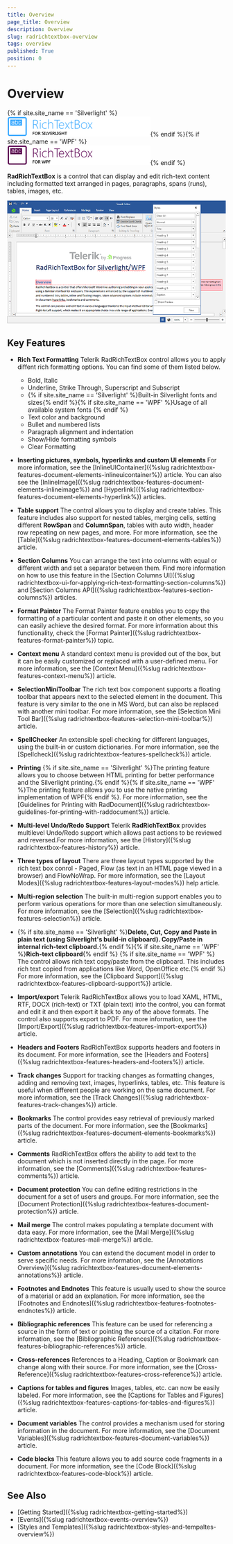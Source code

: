 ```yaml
---
title: Overview
page_title: Overview
description: Overview
slug: radrichtextbox-overview
tags: overview
published: True
position: 0
---
```


# Overview

{% if site.site_name == 'Silverlight' %}![](images/RadRichTextBox_overview_sl_01.png){% endif %}{% if site.site_name == 'WPF' %}![](images/RadRichTextBox_overview_wpf_01.png){% endif %}

__RadRichTextBox__ is a control that can display and edit rich-text content including formatted text arranged in pages, paragraphs, spans (runs), tables, images, etc.

![Rad Rich Text Box Overview 03](images/RadRichTextBox_Overview_03.png)

## Key Features

* __Rich Text Formatting__
	Telerik RadRichTextBox control allows you to apply diffent rich formatting options. You can find some of them listed below.	
	* Bold, Italic
	* Underline, Strike Through, Superscript and Subscript
	* {% if site.site_name == 'Silverlight' %}Built-in Silverlight fonts and sizes{% endif %}{% if site.site_name == 'WPF' %}Usage of all available system fonts {% endif %}
	* Text color and background
	* Bullet and numbered lists
	* Paragraph alignment and indentation
	* Show/Hide formatting symbols
	* Clear Formatting 

* __Inserting pictures, symbols, hyperlinks and custom UI elements__
	For more information, see the [InlineUIContainer]({%slug radrichtextbox-features-document-elements-inlineuicontainer%}) article. You can also see the [InlineImage]({%slug radrichtextbox-features-document-elements-inlineimage%}) and [Hyperlink]({%slug radrichtextbox-features-document-elements-hyperlink%}) articles.

* __Table support__
	The control allows you to display and create tables. This feature includes also support for nested tables, merging cells, setting different __RowSpan__ and __ColumnSpan__, tables with auto width, header row repeating on new pages, and more. For more information, see the [Table]({%slug radrichtextbox-features-document-elements-tables%}) article.

* __Section Columns__
	You can arrange the text into columns with equal or different width and set a separator between them. Find more information on how to use this feature in the [Section Columns UI]({%slug radrichtextbox-ui-for-applying-rich-text-formatting-section-columns%}) and [Section Columns API]({%slug radrichtextbox-features-section-columns%}) articles.

* __Format Painter__
	The Format Painter feature enables you to copy the formatting of a particular content and paste it on other elements, so you can easily achieve the desired format. For more information about this functionality, check the [Format Painter]({%slug radrichtextbox-features-format-painter%}) topic.

* __Context menu__
	A standard context menu is provided out of the box, but it can be easily customized or replaced with a user-defined menu. For more information, see the [Context Menu]({%slug radrichtextbox-features-context-menu%}) article.

* __SelectionMiniToolbar__
	The rich text box component supports a floating toolbar that appears next to the selected element in the document. This feature is very similar to the one in MS Word, but can also be replaced with another mini toolbar. For more information, see the [Selection Mini Tool Bar]({%slug radrichtextbox-features-selection-mini-toolbar%}) article.

* __SpellChecker__
	An extensible spell checking for different languages, using the built-in or custom dictionaries. For more information, see the [Spellcheck]({%slug radrichtextbox-features-spellcheck%}) article.

* __Printing__
	{% if site.site_name == 'Silverlight' %}The printing feature allows you to choose between HTML printing for better performance and the Silverlight printing.{% endif %}{% if site.site_name == 'WPF' %}The printing feature allows you to use the native printing implementation of WPF{% endif %}. For more information, see the [Guidelines for Printing with RadDocument]({%slug radrichtextbox-guidelines-for-printing-with-raddocument%}) article.

* __Multi-level Undo/Redo Support__
	Telerik __RadRichTextBox__ provides multilevel Undo/Redo support which allows past actions to be reviewed and reversed.For more information, see the [History]({%slug radrichtextbox-features-history%}) article.

* __Three types of layout__
	There are three layout types supported by the rich text box conrol - Paged, Flow (as text in an HTML page viewed in a browser) and FlowNoWrap. For more information, see the [Layout Modes]({%slug radrichtextbox-features-layout-modes%}) help article.

* __Multi-region selection__
	The built-in multi-region support enables you to perform various operations for more than one selection simultaneously. For more information, see the [Selection]({%slug radrichtextbox-features-selection%}) article.

* {% if site.site_name == 'Silverlight' %}__Delete, Cut, Copy and Paste in plain text (using Silverlight's build-in clipboard). Copy/Paste in internal rich-text clipboard.__{% endif %}{% if site.site_name == 'WPF' %}__Rich-text clipboard__{% endif %}
	{% if site.site_name == 'WPF' %} The control allows rich text copy/paste from the clipboard. This includes rich text copied from applications like Word, OpenOffice etc.{% endif %} For more information, see the [Clipboard Support]({%slug radrichtextbox-features-clipboard-support%}) article.

* __Import/export__
	Telerik RadRichTextBox allows you to load XAML, HTML, RTF, DOCX (rich-text) or TXT (plain text) into the control, you can format and edit it and then export it back to any of the above formats. The control also supports export to PDF. For more information, see the [Import/Export]({%slug radrichtextbox-features-import-export%}) article.

* __Headers and Footers__ 
	RadRichTextBox supports headers and footers in its document. For more information, see the [Headers and Footers]({%slug radrichtextbox-features-headers-and-footers%}) article.

* __Track changes__
	Support for tracking changes as formatting changes, adding and removing text, images, hyperlinks, tables, etc. This feature is useful when different people are working on the same document. For more information, see the [Track Changes]({%slug radrichtextbox-features-track-changes%}) article.

* __Bookmarks__
	The control provides easy retrieval of previously marked parts of the document. For more information, see the [Bookmarks]({%slug radrichtextbox-features-document-elements-bookmarks%}) article.

* __Comments__ 
	RadRichTextBox offers the ability to add text to the document which is not inserted directly in the page. For more information, see the [Comments]({%slug radrichtextbox-features-comments%}) article.

* __Document protection__
	You can define editing restrictions in the document for a set of users and groups. For more information, see the [Document Protection]({%slug radrichtextbox-features-document-protection%}) article.

* __Mail merge__ 
	The control makes populating a template document with data easy. For more information, see the [Mail Merge]({%slug radrichtextbox-features-mail-merge%}) article.

* __Custom annotations__
	You can extend the document model in order to serve specific needs. For more information, see the [Annotations Overview]({%slug radrichtextbox-features-document-elements-annotations%}) article.

* __Footnotes and Endnotes__
	This feature is usually used to show the source of a material or add an explanation. For more information, see the [Footnotes and Endnotes]({%slug radrichtextbox-features-footnotes-endnotes%}) article.

* __Bibliographic references__
	This feature can be used for referencing a source in the form of text or pointing the source of a citation. For more information, see the [Bibliographic References]({%slug radrichtextbox-features-bibliographic-references%}) article.

* __Cross-references__
	References to a Heading, Caption or Bookmark can change along with their source. For more information, see the [Cross-Reference]({%slug radrichtextbox-features-cross-reference%}) article.

* __Captions for tables and figures__
	Images, tables, etc. can now be easily labeled. For more information, see the [Captions for Tables and Figures]({%slug radrichtextbox-features-captions-for-tables-and-figures%}) article.

* __Document variables__
	The control provides a mechanism used for storing information in the document. For more information, see the [Document Variables]({%slug radrichtextbox-features-document-variables%}) article.

* __Code blocks__
	This feature allows you to add source code fragments in a document. For more information, see the [Code Block]({%slug radrichtextbox-features-code-block%}) article.

## See Also
 * [Getting Started]({%slug radrichtextbox-getting-started%})
 * [Events]({%slug radrichtextbox-events-overview%})
 * [Styles and Templates]({%slug radrichtextbox-styles-and-tempaltes-overview%})
